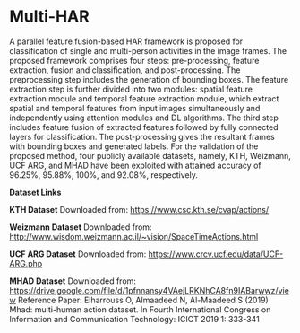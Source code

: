 # Multi-HAR

A parallel feature fusion-based HAR framework is proposed for classification of single and multi-person activities in the image frames. The proposed framework comprises four steps: pre-processing, feature extraction, fusion and classification, and post-processing. The preprocessing step includes the generation of bounding boxes. The feature extraction step is further divided into two modules: spatial feature extraction module and temporal feature extraction module, which extract spatial and temporal features from input images simultaneously and independently using attention modules and DL algorithms. The third step includes feature fusion of extracted features followed by fully connected layers for classification. The post-processing gives the resultant frames with bounding boxes and generated labels. For the validation of the proposed method, four publicly available datasets, namely, KTH, Weizmann, UCF ARG, and MHAD have been exploited with attained accuracy of 96.25%, 95.88%, 100%, and 92.08%, respectively. 

**Dataset Links**

**KTH Dataset**
Downloaded from: https://www.csc.kth.se/cvap/actions/

**Weizmann Dataset**
Downloaded from: http://www.wisdom.weizmann.ac.il/~vision/SpaceTimeActions.html

**UCF ARG Dataset**
Downloaded from: https://www.crcv.ucf.edu/data/UCF-ARG.php

**MHAD Dataset**
Downloaded from: https://drive.google.com/file/d/1pfnnansy4VAejLRKNhCA8fn9IABarwwz/view
                 Reference Paper: Elharrouss O, Almaadeed N, Al-Maadeed S (2019) Mhad: multi-human action dataset. In Fourth International Congress on Information and Communication Technology: ICICT 2019 1: 333-341
